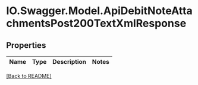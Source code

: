 # IO.Swagger.Model.ApiDebitNoteAttachmentsPost200TextXmlResponse
## Properties

Name | Type | Description | Notes
------------ | ------------- | ------------- | -------------

 [[Back to README]](../README.md)

